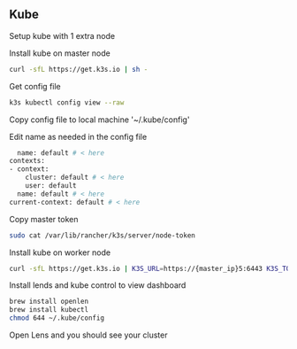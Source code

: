 ## Kube

Setup kube with 1 extra node

Install kube on master node

```bash
curl -sfL https://get.k3s.io | sh -
```

Get config file

```bash
k3s kubectl config view --raw
```

Copy config file to local machine '~/.kube/config'

Edit name as needed in the config file

```bash
  name: default # < here
contexts:
- context:
    cluster: default # < here
    user: default
  name: default # < here
current-context: default # < here
```

Copy master token

```bash
sudo cat /var/lib/rancher/k3s/server/node-token
```

Install kube on worker node

```bash
curl -sfL https://get.k3s.io | K3S_URL=https://{master_ip}5:6443 K3S_TOKEN={token} sh -
```

Install lends and kube control to view dashboard

```bash
brew install openlen
brew install kubectl
chmod 644 ~/.kube/config
```

Open Lens and you should see your cluster

